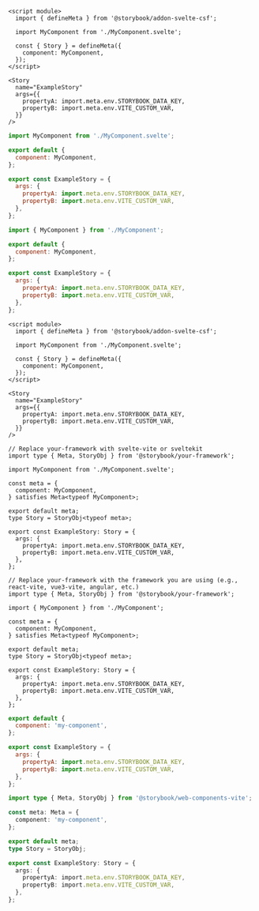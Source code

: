 ```svelte filename="MyComponent.stories.svelte" renderer="svelte" language="js" tabTitle="Svelte CSF"
<script module>
  import { defineMeta } from '@storybook/addon-svelte-csf';

  import MyComponent from './MyComponent.svelte';

  const { Story } = defineMeta({
    component: MyComponent,
  });
</script>

<Story
  name="ExampleStory"
  args={{
    propertyA: import.meta.env.STORYBOOK_DATA_KEY,
    propertyB: import.meta.env.VITE_CUSTOM_VAR,
  }}
/>
```

```js filename="MyComponent.stories.js" renderer="svelte" language="js" tabTitle="CSF"
import MyComponent from './MyComponent.svelte';

export default {
  component: MyComponent,
};

export const ExampleStory = {
  args: {
    propertyA: import.meta.env.STORYBOOK_DATA_KEY,
    propertyB: import.meta.env.VITE_CUSTOM_VAR,
  },
};
```

```js filename="MyComponent.stories.js|jsx" renderer="common" language="js"
import { MyComponent } from './MyComponent';

export default {
  component: MyComponent,
};

export const ExampleStory = {
  args: {
    propertyA: import.meta.env.STORYBOOK_DATA_KEY,
    propertyB: import.meta.env.VITE_CUSTOM_VAR,
  },
};
```

```svelte filename="MyComponent.stories.svelte" renderer="svelte" language="ts" tabTitle="Svelte CSF"
<script module>
  import { defineMeta } from '@storybook/addon-svelte-csf';

  import MyComponent from './MyComponent.svelte';

  const { Story } = defineMeta({
    component: MyComponent,
  });
</script>

<Story
  name="ExampleStory"
  args={{
    propertyA: import.meta.env.STORYBOOK_DATA_KEY,
    propertyB: import.meta.env.VITE_CUSTOM_VAR,
  }}
/>
```

```tsx filename="MyComponent.stories.ts" renderer="svelte" language="ts" tabTitle="CSF"
// Replace your-framework with svelte-vite or sveltekit
import type { Meta, StoryObj } from '@storybook/your-framework';

import MyComponent from './MyComponent.svelte';

const meta = {
  component: MyComponent,
} satisfies Meta<typeof MyComponent>;

export default meta;
type Story = StoryObj<typeof meta>;

export const ExampleStory: Story = {
  args: {
    propertyA: import.meta.env.STORYBOOK_DATA_KEY,
    propertyB: import.meta.env.VITE_CUSTOM_VAR,
  },
};
```

```tsx filename="MyComponent.stories.ts|tsx" renderer="common" language="ts"
// Replace your-framework with the framework you are using (e.g., react-vite, vue3-vite, angular, etc.)
import type { Meta, StoryObj } from '@storybook/your-framework';

import { MyComponent } from './MyComponent';

const meta = {
  component: MyComponent,
} satisfies Meta<typeof MyComponent>;

export default meta;
type Story = StoryObj<typeof meta>;

export const ExampleStory: Story = {
  args: {
    propertyA: import.meta.env.STORYBOOK_DATA_KEY,
    propertyB: import.meta.env.VITE_CUSTOM_VAR,
  },
};
```

```js filename="MyComponent.stories.js" renderer="web-components" language="js"
export default {
  component: 'my-component',
};

export const ExampleStory = {
  args: {
    propertyA: import.meta.env.STORYBOOK_DATA_KEY,
    propertyB: import.meta.env.VITE_CUSTOM_VAR,
  },
};
```

```ts filename="MyComponent.stories.ts" renderer="web-components" language="ts"
import type { Meta, StoryObj } from '@storybook/web-components-vite';

const meta: Meta = {
  component: 'my-component',
};

export default meta;
type Story = StoryObj;

export const ExampleStory: Story = {
  args: {
    propertyA: import.meta.env.STORYBOOK_DATA_KEY,
    propertyB: import.meta.env.VITE_CUSTOM_VAR,
  },
};
```
